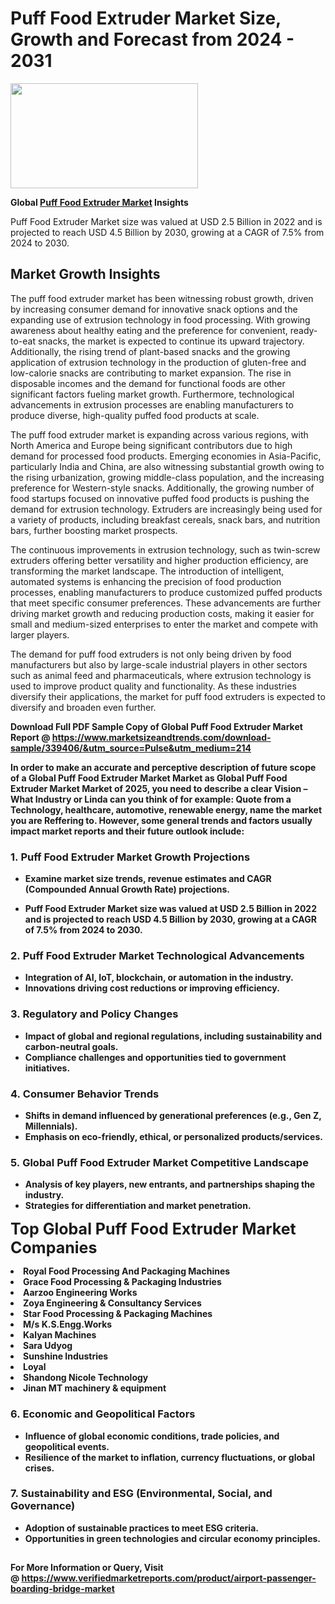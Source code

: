 <H1>Puff Food Extruder Market Size, Growth and Forecast from 2024 - 2031</H1><img class="aligncenter size-medium wp-image-584254" src="https://thirdeyenews.in/wp-content/uploads/2024/09/Global-Market-Research-300x168.jpeg" alt="" width="300" height="168" /><p><strong>Global&nbsp;<a href="https://www.marketsizeandtrends.com/download-sample/339406/&amp;utm_source=Pulse&amp;utm_medium=214">Puff Food Extruder Market</a> Insights</strong></p><p>Puff Food Extruder Market size was valued at USD 2.5 Billion in 2022 and is projected to reach USD 4.5 Billion by 2030, growing at a CAGR of 7.5% from 2024 to 2030.</p><p><h2>Market Growth Insights</h2> <p>The puff food extruder market has been witnessing robust growth, driven by increasing consumer demand for innovative snack options and the expanding use of extrusion technology in food processing. With growing awareness about healthy eating and the preference for convenient, ready-to-eat snacks, the market is expected to continue its upward trajectory. Additionally, the rising trend of plant-based snacks and the growing application of extrusion technology in the production of gluten-free and low-calorie snacks are contributing to market expansion. The rise in disposable incomes and the demand for functional foods are other significant factors fueling market growth. Furthermore, technological advancements in extrusion processes are enabling manufacturers to produce diverse, high-quality puffed food products at scale.</p> <p><strong></strong></p> <p>The puff food extruder market is expanding across various regions, with North America and Europe being significant contributors due to high demand for processed food products. Emerging economies in Asia-Pacific, particularly India and China, are also witnessing substantial growth owing to the rising urbanization, growing middle-class population, and the increasing preference for Western-style snacks. Additionally, the growing number of food startups focused on innovative puffed food products is pushing the demand for extrusion technology. Extruders are increasingly being used for a variety of products, including breakfast cereals, snack bars, and nutrition bars, further boosting market prospects.</p> <p>The continuous improvements in extrusion technology, such as twin-screw extruders offering better versatility and higher production efficiency, are transforming the market landscape. The introduction of intelligent, automated systems is enhancing the precision of food production processes, enabling manufacturers to produce customized puffed products that meet specific consumer preferences. These advancements are further driving market growth and reducing production costs, making it easier for small and medium-sized enterprises to enter the market and compete with larger players.</p> <p>The demand for puff food extruders is not only being driven by food manufacturers but also by large-scale industrial players in other sectors such as animal feed and pharmaceuticals, where extrusion technology is used to improve product quality and functionality. As these industries diversify their applications, the market for puff food extruders is expected to diversify and broaden even further.</p> <p><strong></p><p><span class=""><strong>Download Full PDF Sample Copy of Global Puff Food Extruder Market Report</strong> @ <a href="https://www.marketsizeandtrends.com/download-sample/339406/&amp;utm_source=Pulse&amp;utm_medium=214" target="_blank">https://www.marketsizeandtrends.com/download-sample/339406/&amp;utm_source=Pulse&amp;utm_medium=214</a></span></p><p>In order to make an accurate and perceptive description of future scope of a Global&nbsp;Puff Food Extruder Market Market as Global&nbsp;Puff Food Extruder Market Market of 2025, you need to describe a clear Vision &ndash; What Industry or Linda can you think of for example: Quote from a Technology, healthcare, automotive, renewable energy, name the market you are Reffering to. However, some general trends and factors usually impact market reports and their future outlook include:</p><h3>1.&nbsp;<strong>Puff Food Extruder Market Growth Projections</strong></h3><ul><li>Examine market size trends, revenue estimates and CAGR (Compounded Annual Growth Rate) projections.</li><li><p>Puff Food Extruder Market size was valued at USD 2.5 Billion in 2022 and is projected to reach USD 4.5 Billion by 2030, growing at a CAGR of 7.5% from 2024 to 2030.</p></li></ul><h3>2.&nbsp;<strong>Puff Food Extruder Market Technological Advancements</strong></h3><ul><li>Integration of AI, IoT, blockchain, or automation in the industry.</li><li>Innovations driving cost reductions or improving efficiency.</li></ul><h3>3.&nbsp;<strong>Regulatory and Policy Changes</strong></h3><ul><li>Impact of global and regional regulations, including sustainability and carbon-neutral goals.</li><li>Compliance challenges and opportunities tied to government initiatives.</li></ul><h3>4.&nbsp;<strong>Consumer Behavior Trends</strong></h3><ul><li>Shifts in demand influenced by generational preferences (e.g., Gen Z, Millennials).</li><li>Emphasis on eco-friendly, ethical, or personalized products/services.</li></ul><h3>5.&nbsp;<strong>Global Puff Food Extruder Market Competitive Landscape</strong></h3><ul><li>Analysis of key players, new entrants, and partnerships shaping the industry.</li><li>Strategies for differentiation and market penetration.</li></ul><p data-pm-slice="1 1 []"><span style="color: inherit; font-family: inherit; font-size: 25px;">Top Global Puff Food Extruder Market Companies</span></p><div class="" data-test-id=""><p><li>Royal Food Processing And Packaging Machines</li><li> Grace Food Processing & Packaging Industries</li><li> Aarzoo Engineering Works</li><li> Zoya Engineering & Consultancy Services</li><li> Star Food Processing & Packaging Machines</li><li> M/s K.S.Engg.Works</li><li> Kalyan Machines</li><li> Sara Udyog</li><li> Sunshine Industries</li><li> Loyal</li><li> Shandong Nicole Technology</li><li> Jinan MT machinery & equipment</li></p></div><h3>6.&nbsp;<strong>Economic and Geopolitical Factors</strong></h3><ul><li>Influence of global economic conditions, trade policies, and geopolitical events.</li><li>Resilience of the market to inflation, currency fluctuations, or global crises.</li></ul><h3>7.&nbsp;<strong>Sustainability and ESG (Environmental, Social, and Governance)</strong></h3><ul><li>Adoption of sustainable practices to meet ESG criteria.</li><li>Opportunities in green technologies and circular economy principles.</li></ul><h2><strong style="font-size: 14px;">For More Information or Query, Visit @&nbsp;</strong><a style="background-color: #ffffff; font-size: 14px;" href="https://www.marketsizeandtrends.com/report/puff-food-extruder-market/" target="_blank">https://www.verifiedmarketreports.com/product/airport-passenger-boarding-bridge-market</a></h2>
